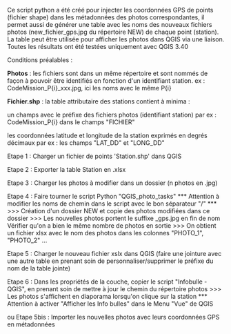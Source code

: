 Ce script python a été créé pour injecter les coordonnées GPS de points (fichier shape) dans les métadonnées des photos correspondantes, il permet aussi de générer une table avec les noms des nouveaux fichiers photos (new_fichier_gps.jpg du répertoire NEW) de chaque point (station). La table peut être utilisée pour afficher les photos dans QGIS via une liaison.
Toutes les résultats ont été testées uniquement avec QGIS 3.40

Conditions préalables :

 **Photos** : les fichiers sont dans un même répertoire et sont nommés de façon à pouvoir être identifiés en fonction d'un identifiant station.
 ex : CodeMission_P{i}_xxx.jpg, ici les noms avec le même P{i}
	
 **Fichier.shp** : la table attributaire des stations contient à minima :

 un champs avec le préfixe des fichiers photos (identifiant station) 
 par ex : CodeMission_P{i} dans le champs "FICHIER"

 les coordonnées latitude et longitude de la station exprimés en degrés décimaux 
 par ex : les champs "LAT_DD" et "LONG_DD"
 
Etape 1 : Charger un fichier de points 'Station.shp' dans QGIS
 
Etape 2 : Exporter la table Station en .xlsx

Etape 3 : Charger les photos à modifier dans un dossier (n photos en .jpg)

Etape 4 : Faire tourner le script Python "QGIS_photo_tasks"
	  *** Attention à modifier les noms de chemin dans le script avec le bon séparateur "/" ***
	  >>> Création d'un dossier NEW et copie des photos modifiées dans ce dossier
	  >>> Les nouvelles photos portent le suffixe _gps.jpg en fin de nom
	  Vérifier qu'on a bien le même nombre de photos en sortie
	  >>> On obtient un fichier xlsx avec le nom des photos dans les colonnes "PHOTO_1", "PHOTO_2" ...

Etape 5 : Charger le nouveau fichier xslx dans QGIS (faire une jointure avec une autre table en prenant soin de personnaliser/supprimer le préfixe du nom de la table jointe)

Etape 6 : Dans les propriétés de la couche, copier le script "Infobulle - QGIS", en prenant soin de mettre à jour le chemin du répertoire photos
	  >>> Les photos s'affichent en diaporama lorsqu'on clique sur la station
	  *** Attention à activer "Afficher les Info bulles" dans le Menu "Vue" de QGIS

ou Etape 5bis : Importer les nouvelles photos avec leurs coordonnées GPS en métadonnées
